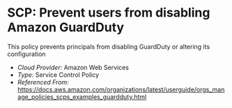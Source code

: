 # SCP: Prevent users from disabling Amazon GuardDuty
This policy prevents principals from disabling GuardDuty or altering its configuration

- *Cloud Provider:* Amazon Web Services
- *Type:* Service Control Policy
- *Referenced From:* https://docs.aws.amazon.com/organizations/latest/userguide/orgs_manage_policies_scps_examples_guardduty.html
